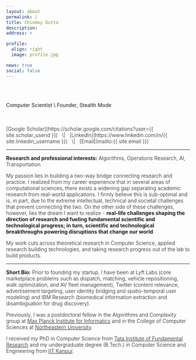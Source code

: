 ```yaml
---
layout: about
permalink: /
title: Chinmoy Dutta
description:
address: >

profile:
  align: right
  image: profile.jpg

news: true
social: false
---
```


<br/>
<br/>

Computer Scientist \\
Founder, Stealth Mode


<br/>
<br/>

<span style="font-weight: 300;">
[Google Scholar](https://scholar.google.com/citations?user={{ site.scholar_userid }})  &nbsp; \| &nbsp; [LinkedIn](https://www.linkedin.com/in/{{ site.linkedin_username }}) &nbsp; \| &nbsp; [Email](mailto:{{ site.email }})

***

<b>Research and professional interests:</b> Algorithms, Operations Research, AI, Transportation.

My passion lies in building a two-way bridge connecting research and practice. I realized from my career experience that in several areas of computational sciences, there exists a widening gap separating academic research from real-world applications. I firmly believe this is sub-optimal and is, in part, due to the extreme intellectual, technical and societal challenges that prevent connecting the two. On the other side of these challenges, however, lies the dream I want to realize - **real-life challenges shaping the direction of research and fueling fundamental scientific and technological progress; in turn, scientific and technological breakthroughs powering disruptions that change our world**.

My work cuts across theoretical research in Computer Science, applied research building technologies, and taking research progress out of the lab to build products.

***

<b>Short Bio:</b> Prior to founding my startup, I have been at Lyft Labs (core marketplace problems such as dispatch, matching, vehicle repositioning, walk optimization, and AV fleet management), Twitter (content relevance, advertisement targeting, user identity bridging and spatio-temporal user modeling) and IBM Research (biomedical information extraction and disambiguation for drug discovery).

Previously, I was a postdoctoral fellow in the Algorithms and Complexity group at [Max Planck Institute for Informatics](https://www.mpi-inf.mpg.de/home/) and in the College of Computer Sciences at [Northeastern University](https://www.northeastern.edu/).

I received my PhD in Computer Science from [Tata Institute of Fundamental Research](https://www.tifr.res.in/) and my undergraduate degree (B.Tech.) in Computer Science and Engineering from [IIT Kanpur](http://www.iitk.ac.in/).
